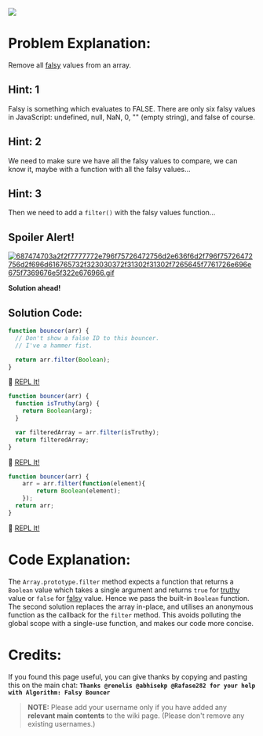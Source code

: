![](http://i.imgur.com/GluUbAz.jpg)

# Problem Explanation:
Remove all [falsy](js-falsy) values from an array.

## Hint: 1
Falsy is something which evaluates to FALSE. There are only six falsy values in JavaScript: undefined, null, NaN, 0, "" (empty string), and false of course.

## Hint: 2
We need to make sure we have all the falsy values to compare, we can know it, maybe with a function with all the falsy values...

## Hint: 3
Then we need to add a `filter()` with the falsy values function...

## Spoiler Alert!
[![687474703a2f2f7777772e796f75726472756d2e636f6d2f796f75726472756d2f696d616765732f323030372f31302f31302f7265645f7761726e696e675f7369676e5f322e676966.gif](https://files.gitter.im/FreeCodeCamp/Wiki/nlOm/thumb/687474703a2f2f7777772e796f75726472756d2e636f6d2f796f75726472756d2f696d616765732f323030372f31302f31302f7265645f7761726e696e675f7369676e5f322e676966.gif)](https://files.gitter.im/FreeCodeCamp/Wiki/nlOm/687474703a2f2f7777772e796f75726472756d2e636f6d2f796f75726472756d2f696d616765732f323030372f31302f31302f7265645f7761726e696e675f7369676e5f322e676966.gif)

**Solution ahead!**

## Solution Code:

```js
function bouncer(arr) {
  // Don't show a false ID to this bouncer.
  // I've a hammer fist.

  return arr.filter(Boolean);
}
```

:rocket: [REPL It!](https://repl.it/CLjU/32)

```js
function bouncer(arr) {
  function isTruthy(arg) {
    return Boolean(arg);
  }

  var filteredArray = arr.filter(isTruthy);
  return filteredArray;
}
```

:rocket: [REPL It!](https://repl.it/CLjU/33)

```js
function bouncer(arr) {
	arr = arr.filter(function(element){
		return Boolean(element);
	});
  return arr;
}
```

:rocket: [REPL It!](https://repl.it/CLjU/34)

# Code Explanation:
The `Array.prototype.filter` method expects a function that returns a `Boolean` value which takes a single argument and returns `true` for [truthy](js-truthy) value or `false` for [falsy](js-falsy) value. Hence we pass the built-in `Boolean` function. The second solution replaces the array in-place, and utilises an anonymous function as the callback for the `filter` method. This avoids polluting the global scope with a single-use function, and makes our code more concise.

# Credits:
If you found this page useful, you can give thanks by copying and pasting this on the main chat: **`Thanks @renelis @abhisekp @Rafase282 for your help with Algorithm: Falsy Bouncer`**

> **NOTE:** Please add your username only if you have added any **relevant main contents** to the wiki page. (Please don't remove any existing usernames.)
